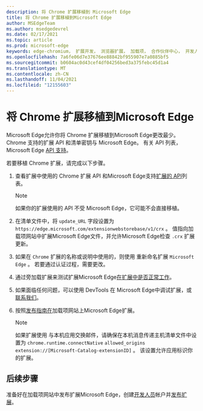 ```yaml
---
description: 将 Chrome 扩展移植到 Microsoft Edge
title: 将 Chrome 扩展移植到Microsoft Edge
author: MSEdgeTeam
ms.author: msedgedevrel
ms.date: 02/17/2021
ms.topic: article
ms.prod: microsoft-edge
keywords: edge-chromium， 扩展开发， 浏览器扩展， 加载项， 合作伙伴中心， 开发人员
ms.openlocfilehash: 7a6fe06d7e37676ee88842bf955907e7a0885bf5
ms.sourcegitcommit: b0604ac0d43cef4df04256bed3a375febc45d1a4
ms.translationtype: MT
ms.contentlocale: zh-CN
ms.lasthandoff: 11/04/2021
ms.locfileid: "12155603"
---
```

# <a name="port-a-chrome-extension-to-microsoft-edge"></a>将 Chrome 扩展移植到Microsoft Edge

Microsoft Edge允许你将 Chrome 扩展移植到Microsoft Edge更改最少。  Chrome 支持的扩展 API 和清单密钥与 Microsoft Edge。  有关 API 列表，Microsoft Edge [API 支持](./api-support.md)。

若要移植 Chrome 扩展，请完成以下步骤。

1.  查看扩展中使用的 Chrome 扩展 API 和Microsoft Edge支持[扩展的 API](./api-support.md)列表。

    > [!NOTE]
    > 如果你的扩展使用的 API 不受 Microsoft Edge，它可能不会直接移植。

1.  在清单文件中，将 `update_URL` 字段设置为 `https://edge.microsoft.com/extensionwebstorebase/v1/crx` 。  值指向加载项网站中扩展Microsoft Edge文件，并允许Microsoft Edge检查 `.crx` 扩展更新。
1.  如果在 `Chrome` 扩展的名称或说明中使用的，则使用 重新命名扩展 `Microsoft Edge` 。  若要通过认证过程，需要更改。
1.  通过旁加载扩展来测试扩展Microsoft Edge[在扩展中是否正常工作](../getting-started/extension-sideloading.md)。
1.  如果面临任何问题，可以使用 DevTools 在 Microsoft Edge中调试扩展，或[联系我们](mailto:ext_dev_support@microsoft.com)。
1.  按照[发布指南在](../publish/publish-extension.md)加载项网站上Microsoft Edge扩展。

    > [!NOTE]
    > 如果扩展使用 与本机应用交换邮件，请确保在本机消息传递主机清单文件中设置为 `chrome.runtime.connectNative` `allowed_origins` `extension://[Microsoft-Catalog-extensionID]` 。  该设置允许应用标识你的扩展。


<!-- ====================================================================== -->
## <a name="next-steps"></a>后续步骤

准备好在加载项网站中发布扩展Microsoft Edge，创建[开发人员](../publish/create-dev-account.md)帐户并[发布扩展](../publish/publish-extension.md)。
